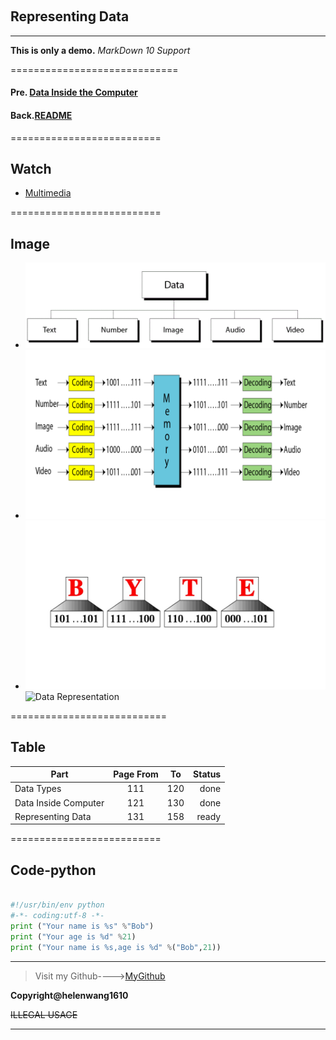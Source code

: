 ﻿﻿﻿﻿﻿﻿﻿﻿﻿﻿
## Representing Data

-----------------------------------------------------------

**This is only a demo.**
*MarkDown 10 Support*

=============================
#### Pre. [Data Inside the Computer](DataInsideComputer.md)

#### Back.[README](README.md)

==========================

## **Watch**

* [Multimedia](https://www.youtube.com/watch?v=yku5GXPwa6Y)

==========================

## **Image**
+ ![Data Types](DataTypes.gif)
+ ![Data Inside Computer](DataInsideComputer.bmp)
+ ![Representing Data](RepresentingData.jpg)
 ![Data Representation](https://ss3.bdstatic.com/70cFv8Sh_Q1YnxGkpoWK1HF6hhy/it/u=1310137191,1395872682&fm=26&gp=0.jpg)

===========================
## **Table**

| Part | Page From | To | Status |
| - | :-: | :-: |-: |
| Data Types | 111| 120 | done |
| Data Inside Computer | 121 | 130 | done |
| Representing Data | 131 | 158 | ready |

==========================
## **Code-python**

```python

#!/usr/bin/env python
#-*- coding:utf-8 -*-
print ("Your name is %s" %"Bob")
print ("Your age is %d" %21)
print ("Your name is %s,age is %d" %("Bob",21))

```


--------------------------------------------------------------------
>Visit my Github---->[MyGithub](https://github.com/helenwang1610)

**Copyright@helenwang1610**

~~ILLEGAL USAGE~~



-----------------------------------------------------------














